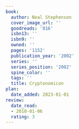 ```yaml
---
book:
  author: Neal Stephenson
  cover_image_url: ''
  goodreads: '816'
  isbn13: ''
  isbn9: ''
  owned: ''
  pages: '1152'
  publication_year: '2002'
  series: ''
  series_position: '2002'
  spine_color: ''
  tags: ''
  title: Cryptonomicon
plan:
  date_added: 2023-01-01
review:
  date_read:
  - 2010-01-06
  rating: 3
---
```

